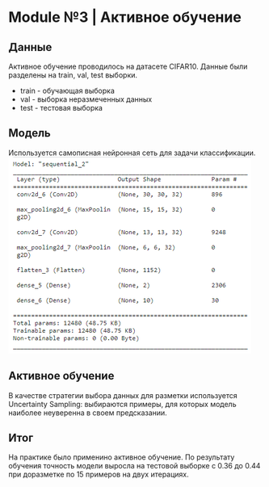 # Module №3 | Активное обучение
## Данные
Активное обучение проводилось на датасете CIFAR10. Данные были разделены на train, val, test выборки.
- train - обучающая выборка
- val - выборка неразмеченных данных
- test - тестовая выборка

## Модель
Используется самописная нейронная сеть для задачи классификации. \
<img src="./imgs/NN_arch.png"></img>

## Активное обучение
В качестве стратегии выбора данных для разметки используется Uncertainty Sampling: выбираются примеры, для которых модель наиболее неуверенна в своем предсказании.

## Итог
На практике было применино активное обучение.
По результату обучения точность модели выросла на тестовой выборке с 0.36 до 0.44 при доразметке по 15 примеров на двух итерациях.